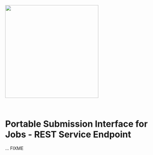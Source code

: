 <img src="https://exaworks.org/images/exaworks-psij-logo.png" width="300" style="margin-bottom: 2em"/>

# Portable Submission Interface for Jobs - REST Service Endpoint

... FIXME

